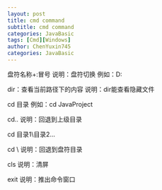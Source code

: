 ```yaml
---
layout: post
title: cmd command
subtitle: cmd command
categories: JavaBasic
tags: [Cmd][Windows]
author: ChenYuxin745
categories: JavaBasic
---
```




盘符名称+:冒号
说明：盘符切换
例如：D:

dir：查看当前路径下的内容
说明：dir能查看隐藏文件

cd 目录
例如：cd JavaProject

cd..
说明：回退到上级目录

cd 目录1\目录2\...

cd \ 
说明：回退到盘符目录

cls
说明：清屏

exit
说明：推出命令窗口
